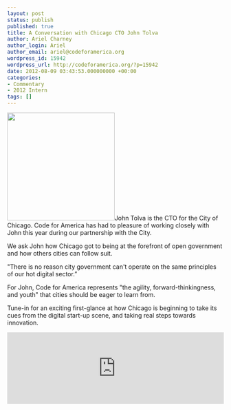 ```yaml
---
layout: post
status: publish
published: true
title: A Conversation with Chicago CTO John Tolva
author: Ariel Charney
author_login: Ariel
author_email: ariel@codeforamerica.org
wordpress_id: 15942
wordpress_url: http://codeforamerica.org/?p=15942
date: 2012-08-09 03:43:53.000000000 +00:00
categories:
- Commentary
- 2012 Intern
tags: []
---
```

<a href="http://codeforamerica.org/wp-content/uploads/2012/08/johntolva-250x250.jpg"><img class="size-full wp-image-15943 alignleft" title="johntolva-250x250" src="http://codeforamerica.org/wp-content/uploads/2012/08/johntolva-250x250.jpg" alt="" width="250" height="250" /></a>John Tolva is the CTO for the City of Chicago. Code for America has had to pleasure of working closely with John this year during our partnership with the City.

We ask John how Chicago got to being at the forefront of open government and how others cities can follow suit.

"There is no reason city government can't operate on the same principles of our hot digital sector.”

For John, Code for America represents "the agility, forward-thinkingness, and youth" that cities should be eager to learn from.

Tune-in for an exciting first-glance at how Chicago is beginning to take its cues from the digital start-up scene, and taking real steps towards innovation.

<iframe src="http://w.soundcloud.com/player/?url=http%3A%2F%2Fapi.soundcloud.com%2Ftracks%2F55706041&amp;show_artwork=true" frameborder="no" scrolling="no" width="100%" height="166"></iframe>
